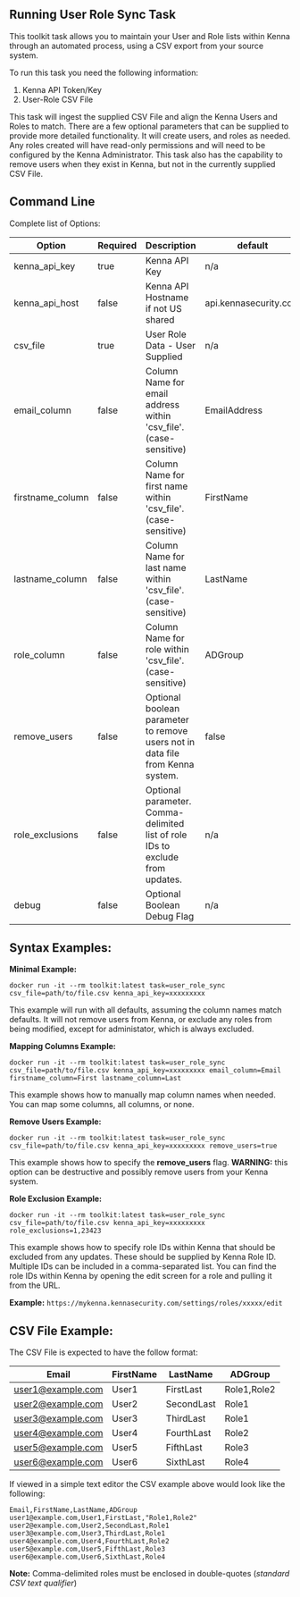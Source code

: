 ## Running User Role Sync Task

This toolkit task allows you to maintain your User and Role lists within Kenna through an automated process, using a CSV export from your source system.

To run this task you need the following information: 

1. Kenna API Token/Key
1. User-Role CSV File

This task will ingest the supplied CSV File and align the Kenna Users and Roles to match. There are a few optional parameters that can be supplied to provide more detailed functionality. It will create users, and roles as needed.  Any roles created will have read-only permissions and will need to be configured by the Kenna Administrator.  This task also has the capability to remove users when they exist in Kenna, but not in the currently supplied CSV File.

## Command Line

Complete list of Options:

| Option | Required | Description | default |
| --- | --- | --- | --- |
| kenna_api_key | true | Kenna API Key | n/a |
| kenna_api_host | false | Kenna API Hostname if not US shared | api.kennasecurity.com |
| csv_file | true | User Role Data - User Supplied | n/a |
| email_column | false | Column Name for email address within 'csv_file'. (case-sensitive) | EmailAddress |
| firstname_column | false | Column Name for first name within 'csv_file'. (case-sensitive) | FirstName |
| lastname_column | false | Column Name for last name within 'csv_file'. (case-sensitive) | LastName |
| role_column | false | Column Name for role within 'csv_file'. (case-sensitive) | ADGroup |
| remove_users | false | Optional boolean parameter to remove users not in data file from Kenna system. | false |
| role_exclusions | false | Optional parameter. Comma-delimited list of role IDs to exclude from updates. | n/a |
| debug | false | Optional Boolean Debug Flag | n/a |

## Syntax Examples:

**Minimal Example:**
```
docker run -it --rm toolkit:latest task=user_role_sync csv_file=path/to/file.csv kenna_api_key=xxxxxxxxx
```
This example will run with all defaults, assuming the column names match defaults. It will not remove users from Kenna, or exclude any roles from being modified, except for administator, which is always excluded.

**Mapping Columns Example:**
```
docker run -it --rm toolkit:latest task=user_role_sync csv_file=path/to/file.csv kenna_api_key=xxxxxxxxx email_column=Email firstname_column=First lastname_column=Last
```  
This example shows how to manually map column names when needed. You can map some columns, all columns, or none.

**Remove Users Example:**
```
docker run -it --rm toolkit:latest task=user_role_sync csv_file=path/to/file.csv kenna_api_key=xxxxxxxxx remove_users=true
```
This example shows how to specify the **remove_users** flag. **WARNING:** this option can be destructive and possibly remove users from your Kenna system.

**Role Exclusion Example:**

```
docker run -it --rm toolkit:latest task=user_role_sync csv_file=path/to/file.csv kenna_api_key=xxxxxxxxx role_exclusions=1,23423
```
This example shows how to specify role IDs within Kenna that should be excluded from any updates. These should be supplied by Kenna Role ID. Multiple IDs can be included in a comma-separated list. You can find the role IDs within Kenna by opening the edit screen for a role and pulling it from the URL.

**Example:** ```https://mykenna.kennasecurity.com/settings/roles/xxxxx/edit```

## CSV File Example:
The CSV File is expected to have the follow format:

| Email | FirstName | LastName | ADGroup |
| --- | --- | --- | --- |
| user1@example.com | User1 | FirstLast | Role1,Role2 |
| user2@example.com | User2 | SecondLast | Role1 |
| user3@example.com | User3 | ThirdLast | Role1 |
| user4@example.com | User4 | FourthLast | Role2 |
| user5@example.com | User5 | FifthLast | Role3 |
| user6@example.com | User6 | SixthLast | Role4 |

If viewed in a simple text editor the CSV example above would look like the following:
```
Email,FirstName,LastName,ADGroup
user1@example.com,User1,FirstLast,"Role1,Role2"
user2@example.com,User2,SecondLast,Role1
user3@example.com,User3,ThirdLast,Role1
user4@example.com,User4,FourthLast,Role2
user5@example.com,User5,FifthLast,Role3
user6@example.com,User6,SixthLast,Role4
```

**Note:** Comma-delimited roles must be enclosed in double-quotes (_standard CSV text qualifier_)


